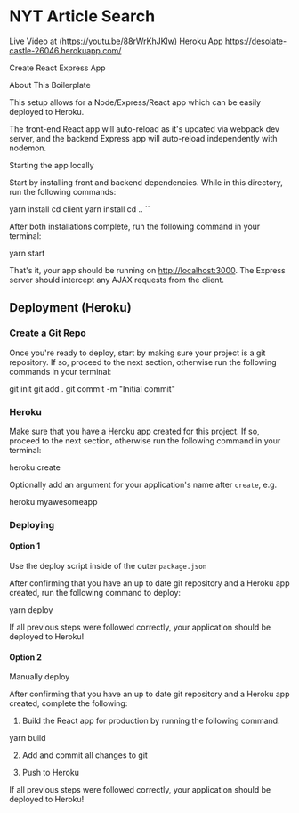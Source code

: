 # NYT Article Search

Live Video at (https://youtu.be/88rWrKhJKlw)
Heroku App https://desolate-castle-26046.herokuapp.com/


Create React Express App

About This Boilerplate

This setup allows for a Node/Express/React app which can be easily deployed to Heroku.

The front-end React app will auto-reload as it's updated via webpack dev server, and the backend Express app will auto-reload independently with nodemon.

Starting the app locally

Start by installing front and backend dependencies. While in this directory, run the following commands:

yarn install
cd client
yarn install
cd ..
``

After both installations complete, run the following command in your terminal:

yarn start


That's it, your app should be running on <http://localhost:3000>. The Express server should intercept any AJAX requests from the client.

## Deployment (Heroku)

### Create a Git Repo

Once you're ready to deploy, start by making sure your project is a git repository. If so, proceed to the next section, otherwise run the following commands in your terminal:

git init git add . git commit -m "Initial commit"


### Heroku

Make sure that you have a Heroku app created for this project. If so, proceed to the next section, otherwise run the following command in your terminal:

heroku create


Optionally add an argument for your application's name after `create`, e.g.

heroku myawesomeapp


### Deploying

#### Option 1

Use the deploy script inside of the outer `package.json`

After confirming that you have an up to date git repository and a Heroku app created, run the following command to deploy:

yarn deploy


If all previous steps were followed correctly, your application should be deployed to Heroku!

#### Option 2

Manually deploy 

After confirming that you have an up to date git repository and a Heroku app created, complete the following:

1. Build the React app for production by running the following command:

yarn build


2. Add and commit all changes to git

3. Push to Heroku

If all previous steps were followed correctly, your application should be deployed to Heroku!
